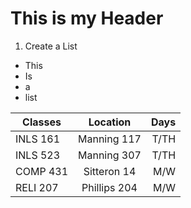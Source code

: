 # This is my Header

1. Create a List
* This
* Is
* a
* list

| Classes         | Location      | Days  |
| --------------- |:-------------:| -----:|
| INLS 161        | Manning 117   | T/TH  |
| INLS 523        | Manning 307   | T/TH  |
| COMP 431        | Sitteron 14   | M/W   |
| RELI 207        | Phillips 204  | M/W   |
